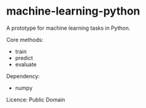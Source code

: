 machine-learning-python
=======================

A prototype for machine learning tasks in Python.

Core methods:

+ train
+ predict
+ evaluate

Dependency:

+ numpy

Licence: Public Domain